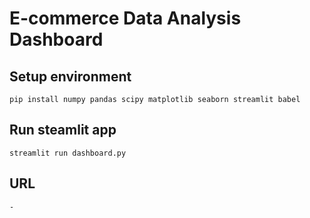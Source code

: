 # E-commerce Data Analysis Dashboard

## Setup environment
```
pip install numpy pandas scipy matplotlib seaborn streamlit babel
```

## Run steamlit app
```
streamlit run dashboard.py
```

## URL
```
-
```
